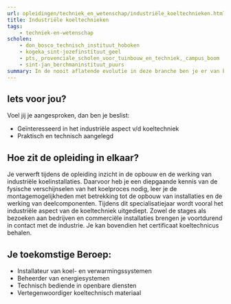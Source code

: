```yaml
---
url: opleidingen/techniek_en_wetenschap/industriële_koeltechnieken.html
title: Industriële koeltechnieken
tags:
    - techniek-en-wetenschap
scholen:
    - don_bosco_technisch_instituut_hoboken
    - kogeka_sint-jozefinstituut_geel
    - pts,_provenciale_scholen_voor_tuinbouw_en_techniek,_campus_boom
    - sint-jan_berchmaninstituut_puurs
summary: In de nooit aflatende evolutie in deze branche ben je er van bewust dat levenslang leren geen ijdel begrip is. Je bent gedurende je studies en later ook tijdens je carrière, bereid je kennis en vaardigheden te verdiepen en verbreden. Bezit je als toekomstige koeltechnicus deze instelling, dan sta je al met één been in de bedrijfswereld.
---
```


## Iets voor jou?

Voel jij je aangesproken, dan ben je beslist:

* Geïnteresseerd in het industriële aspect v/d koeltechniek
* Praktisch en technisch aangelegd

## Hoe zit de opleiding in elkaar?

Je verwerft tijdens de opleiding inzicht in de opbouw en de werking van industriële koelinstallaties. Daarvoor heb je een diepgaande kennis van de fysische verschijnselen van het koelproces nodig, leer je de montagemogelijkheden met betrekking tot de opbouw van installaties en de werking van deelcomponenten. Tijdens dit specialisatiejaar wordt vooral het industriële aspect van de koeltechniek uitgediept. Zowel de stages als bezoeken aan bedrijven en commerciële installaties brengen je voortdurend in contact met de industrie. Je kan bovendien het certificaat koeltechnicus behalen.

## Je toekomstige Beroep:

* Installateur van koel- en verwarmingssystemen
* Beheerder van energiesystemen
* Technisch bediende in openbare diensten
* Vertegenwoordiger koeltechnisch materiaal